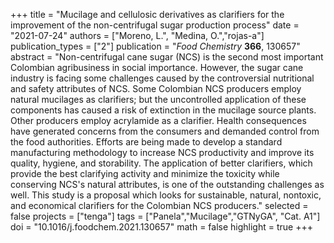 +++
title = "Mucilage and cellulosic derivatives as clarifiers for the improvement of the non-centrifugal sugar production process"
date = "2021-07-24"
authors = ["Moreno, L.", "Medina, O.","rojas-a"]
publication_types = ["2"]
publication = "*Food Chemistry* **366**, 130657"
abstract = "Non-centrifugal cane sugar (NCS) is the second most important Colombian agribusiness in social importance. However, the sugar cane industry is facing some challenges caused by the controversial nutritional and safety attributes of NCS. Some Colombian NCS producers employ natural mucilages as clarifiers; but the uncontrolled application of these components has caused a risk of extinction in the mucilage source plants. Other producers employ acrylamide as a clarifier. Health consequences have generated concerns from the consumers and demanded control from the food authorities. Efforts are being made to develop a standard manufacturing methodology to increase NCS productivity and improve its quality, hygiene, and storability. The application of better clarifiers, which provide the best clarifying activity and minimize the toxicity while conserving NCS's natural attributes, is one of the outstanding challenges as well. This study is a proposal which looks for sustainable, natural, nontoxic, and economical clarifiers for the Colombian NCS producers."
selected = false
projects = ["tenga"]
tags = ["Panela","Mucilage","GTNyGA", "Cat. A1"]
doi = "10.1016/j.foodchem.2021.130657"
math = false
highlight = true
+++
